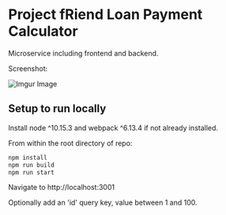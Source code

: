 # Project fRiend Loan Payment Calculator

Microservice including frontend and backend.

Screenshot:

![Imgur Image](https://i.imgur.com/ZtBOqYf.png)


## Setup to run locally

Install node ^10.15.3 and webpack ^6.13.4 if not already installed.

From within the root directory of repo:

```sh
npm install
npm run build
npm run start
```

Navigate to http://localhost:3001

Optionally add an 'id' query key, value between 1 and 100.
